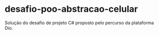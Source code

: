 # desafio-poo-abstracao-celular
Solução do desafio de projeto C# proposto pelo percurso da plataforma Dio.
